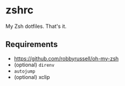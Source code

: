 zshrc
=====

My Zsh dotfiles. That's it.

## Requirements

* https://github.com/robbyrussell/oh-my-zsh
* (optional) `direnv`
* `autojump`
* (optional) xclip
